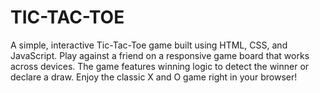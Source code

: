 # TIC-TAC-TOE

<p>A simple, interactive Tic-Tac-Toe game built using HTML, CSS, and JavaScript. Play against a friend on a responsive game board that works across devices. The game features winning logic to detect the winner or declare a draw. Enjoy the classic X and O game right in your browser!</p>